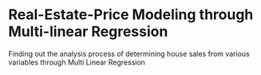 # Real-Estate-Price Modeling through Multi-linear Regression
Finding out the analysis process of determining house sales from various variables through Multi Linear Regression
